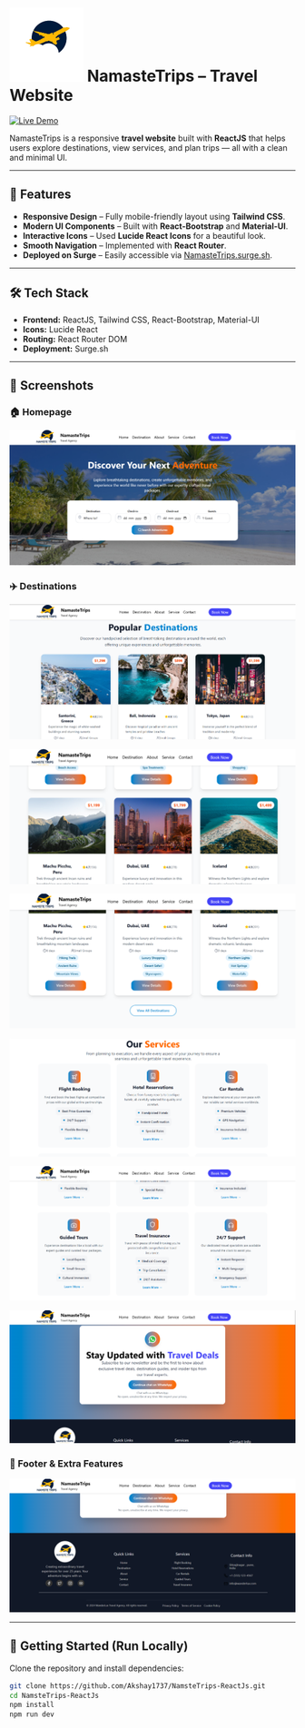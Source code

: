 # <img src="./public/1.png" alt="NamasteTrips Logo" width="130"/> NamasteTrips – Travel Website

[![Live Demo](https://img.shields.io/badge/Live%20Site-Click%20Here-brightgreen?style=for-the-badge)](http://NamasteTrips.surge.sh)

NamasteTrips is a responsive **travel website** built with **ReactJS** that helps users explore destinations, view services, and plan trips — all with a clean and minimal UI.

---

## 🚀 Features

- **Responsive Design** – Fully mobile-friendly layout using **Tailwind CSS**.
- **Modern UI Components** – Built with **React-Bootstrap** and **Material-UI**.
- **Interactive Icons** – Used **Lucide React Icons** for a beautiful look.
- **Smooth Navigation** – Implemented with **React Router**.
- **Deployed on Surge** – Easily accessible via [NamasteTrips.surge.sh](http://NamasteTrips.surge.sh).

---

## 🛠️ Tech Stack

- **Frontend:** ReactJS, Tailwind CSS, React-Bootstrap, Material-UI  
- **Icons:** Lucide React  
- **Routing:** React Router DOM  
- **Deployment:** Surge.sh  

---

## 📸 Screenshots

### 🏠 Homepage
![s1](./public/screenshots/s1.png)

### ✈️ Destinations
![s2](./public/screenshots/s2.png)

![s3](./public/screenshots/s3.png)

![s4](./public/screenshots/s4.png)

![s5](./public/screenshots/s5.png)

![s6](./public/screenshots/s6.png)

![s7](./public/screenshots/s7.png)

### 🎥 Footer & Extra Features
![s8](./public/screenshots/s8.png)

---

## 🏃 Getting Started (Run Locally)

Clone the repository and install dependencies:

```bash
git clone https://github.com/Akshay1737/NamsteTrips-ReactJs.git
cd NamsteTrips-ReactJs
npm install
npm run dev

